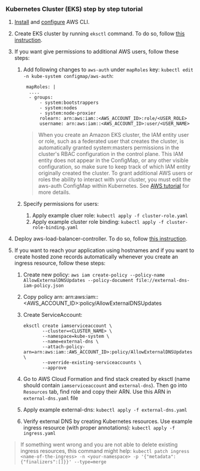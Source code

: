 ### Kubernetes Cluster (EKS) step by step tutorial

1. [Install](https://docs.aws.amazon.com/cli/latest/userguide/install-cliv2.html) and [configure](https://docs.aws.amazon.com/cli/latest/userguide/cli-configure-quickstart.html) AWS CLI.
2. Create EKS cluster by running `eksctl` command. To do so, follow [this instruction](https://docs.aws.amazon.com/eks/latest/userguide/getting-started-eksctl.html).

3. If you want give permissions to additional AWS users, follow these steps:

   1. Add following changes to `aws-auth` under `mapRoles` key: `kubectl edit -n kube-system configmap/aws-auth`:

      ```
       mapRoles: |
        ....
        - groups:
            - system:bootstrappers
            - system:nodes
            - system:node-proxier
            rolearn: arn:aws:iam::<AWS_ACCOUNT_ID>:role/<USER_ROLE>
            username: arn:aws:iam::<AWS_ACCOUNT_ID>:user/<USER_NAME>
      ```

      > When you create an Amazon EKS cluster, the IAM entity user or role, such as a federated user that creates the cluster, is automatically granted system:masters permissions in the cluster's RBAC configuration in the control plane. This IAM entity does not appear in the ConfigMap, or any other visible configuration, so make sure to keep track of which IAM entity originally created the cluster. To grant additional AWS users or roles the ability to interact with your cluster, you must edit the aws-auth ConfigMap within Kubernetes. See [AWS tutorial](https://docs.aws.amazon.com/eks/latest/userguide/add-user-role.html) for more details.

   2. Specify permissions for users:

      1. Apply example cluer role: `kubectl apply -f cluster-role.yaml`
      2. Apply example cluster role binding: `kubectl apply -f cluster-role-binding.yaml`

4. Deploy aws-load-balancer-controller. To do so, follow [this instruction](https://docs.aws.amazon.com/eks/latest/userguide/aws-load-balancer-controller.html).

5. If you want to reach your application using hostnames and if you want to create hosted zone records automatically whenever you create an ingress resource, follow these steps:

   1. Create new policy: `aws iam create-policy --policy-name AllowExternalDNSUpdates --policy-document file://external-dns-iam-policy.json`

   2. Copy policy arn: arn:aws:iam::<AWS_ACCOUNT_ID>:policy/AllowExternalDNSUpdates

   3. Create ServiceAccount:

      ```
      eksctl create iamserviceaccount \
             --cluster=<CLUSTER_NAME> \
             --namespace=kube-system \
             --name=external-dns \
             --attach-policy-arn=arn:aws:iam::AWS_ACCOUNT_ID>:policy/AllowExternalDNSUpdates \
             --override-existing-serviceaccounts \
             --approve
      ```

   4. Go to AWS Cloud Formation and find stack created by eksctl (name should contain `iamserviceaccount` and `external-dns`). Then go into `Resources` tab, find role and copy their ARN. Use this ARN in `external-dns.yaml` file
   5. Apply example external-dns: `kubectl apply -f external-dns.yaml`
   6. Verify external DNS by creating Kubernetes resources. Use example ingress resource (with proper annotations): `kubectl apply -f ingress.yaml`

> If something went wrong and you are not able to delete existing ingress resources, this command might help: `kubectl patch ingress <name-of-the-ingress> -n <your-namespace> -p '{"metadata":{"finalizers":[]}}' --type=merge`